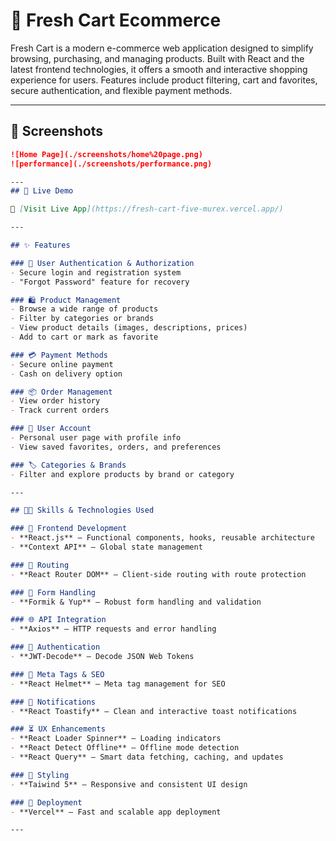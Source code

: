 # 🛒 Fresh Cart Ecommerce

Fresh Cart is a modern e-commerce web application designed to simplify browsing, purchasing, and managing products. Built with React and the latest frontend technologies, it offers a smooth and interactive shopping experience for users. Features include product filtering, cart and favorites, secure authentication, and flexible payment methods.

---
## 📸 Screenshots


```markdown
![Home Page](./screenshots/home%20page.png)
![performance](./screenshots/performance.png)

---
## 🚀 Live Demo

🔗 [Visit Live App](https://fresh-cart-five-murex.vercel.app/)

---

## ✨ Features

### 👤 User Authentication & Authorization
- Secure login and registration system
- "Forgot Password" feature for recovery

### 🛍️ Product Management
- Browse a wide range of products
- Filter by categories or brands
- View product details (images, descriptions, prices)
- Add to cart or mark as favorite

### 💳 Payment Methods
- Secure online payment
- Cash on delivery option

### 📦 Order Management
- View order history
- Track current orders

### 👤 User Account
- Personal user page with profile info
- View saved favorites, orders, and preferences

### 🏷️ Categories & Brands
- Filter and explore products by brand or category

---

## 🧑‍💻 Skills & Technologies Used

### 🧱 Frontend Development
- **React.js** – Functional components, hooks, reusable architecture
- **Context API** – Global state management

### 🔀 Routing
- **React Router DOM** – Client-side routing with route protection

### 📑 Form Handling
- **Formik & Yup** – Robust form handling and validation

### 🌐 API Integration
- **Axios** – HTTP requests and error handling

### 🔐 Authentication
- **JWT-Decode** – Decode JSON Web Tokens

### 🧠 Meta Tags & SEO
- **React Helmet** – Meta tag management for SEO

### 🔔 Notifications
- **React Toastify** – Clean and interactive toast notifications

### ⏳ UX Enhancements
- **React Loader Spinner** – Loading indicators
- **React Detect Offline** – Offline mode detection
- **React Query** – Smart data fetching, caching, and updates

### 💅 Styling
- **Taiwind 5** – Responsive and consistent UI design

### 🚀 Deployment
- **Vercel** – Fast and scalable app deployment

---


